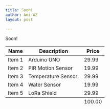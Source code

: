 ```yaml
---
title: Soon!
author: Ami-AZ
layout: post

---
```


Soon!

<div class="table-wrapper">
  <table>
    <thead>
      <tr>
        <th>Name</th>
        <th>Description</th>
        <th>Price</th>
      </tr>
    </thead>
    <tbody>
      <tr>
        <td>Item 1</td>
        <td>Arduino UNO </td>
        <td>29.99</td>
      </tr>
      <tr>
        <td>Item 2</td>
        <td>PIR Motion Sensor</td>
        <td>19.99</td>
      </tr>
      <tr>
        <td>Item 3</td>
        <td> Temperature Sensor.</td>
        <td>29.99</td>
      </tr>
      <tr>
        <td>Item 4</td>
        <td>Water Sensor</td>
        <td>19.99</td>
      </tr>
      <tr>
        <td>Item 5</td>
        <td>LoRa Shield</td>
        <td>29.99</td>
      </tr>
    </tbody>
    <tfoot>
      <tr>
        <td colspan="2"></td>
        <td>100.00</td>
      </tr>
    </tfoot>
  </table>
</div>
